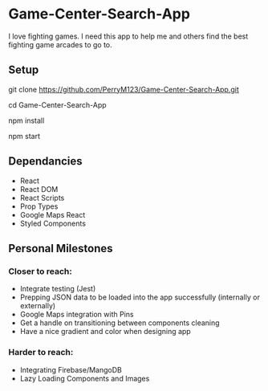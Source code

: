 # Game-Center-Search-App
I love fighting games. I need this app to help me and others find the best fighting game arcades to go to.


## Setup
git clone https://github.com/PerryM123/Game-Center-Search-App.git

cd Game-Center-Search-App

npm install

npm start

## Dependancies

* React 
* React DOM
* React Scripts
* Prop Types
* Google Maps React
* Styled Components

## Personal Milestones 

### Closer to reach:

* Integrate testing (Jest)
* Prepping JSON data to be loaded into the app successfully (internally or externally)
* Google Maps integration with Pins
* Get a handle on transitioning between components cleaning
* Have a nice gradient and color when designing app

### Harder to reach:

* Integrating Firebase/MangoDB
* Lazy Loading Components and Images

